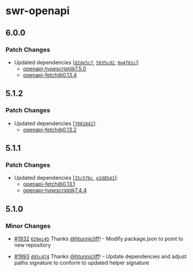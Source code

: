 # swr-openapi

## 6.0.0

### Patch Changes

- Updated dependencies [[`d2de5c7`](https://github.com/openapi-ts/openapi-typescript/commit/d2de5c7e596d1b427d6d5d629974627456623305), [`5935cd2`](https://github.com/openapi-ts/openapi-typescript/commit/5935cd25a05d3ec1f4c8bf222d65395a0b9ae5b4), [`9e4f61c`](https://github.com/openapi-ts/openapi-typescript/commit/9e4f61c530fe634051fa5c9b25e18a5f9ff1f76f)]:
  - openapi-typescript@7.5.0
  - openapi-fetch@0.13.4

## 5.1.2

### Patch Changes

- Updated dependencies [[`7081842`](https://github.com/openapi-ts/openapi-typescript/commit/70818420c1cd6ca2ad2529bf2d7936bd01f3ef42)]:
  - openapi-fetch@0.13.2

## 5.1.1

### Patch Changes

- Updated dependencies [[`35c576c`](https://github.com/openapi-ts/openapi-typescript/commit/35c576c8b2852f66e641014d13ffcfdeb21e98a1), [`e2d8541`](https://github.com/openapi-ts/openapi-typescript/commit/e2d854131a1dc11d3b8e8513d3e0ce1f04ea1211)]:
  - openapi-fetch@0.13.1
  - openapi-typescript@7.4.4

## 5.1.0

### Minor Changes

- [#1932](https://github.com/openapi-ts/openapi-typescript/pull/1932) [`639ec45`](https://github.com/openapi-ts/openapi-typescript/commit/639ec45ed9155d2bc0c3d0fbebd3bc52f90ca7eb) Thanks [@htunnicliff](https://github.com/htunnicliff)! - Modify package.json to point to new repository

- [#1993](https://github.com/openapi-ts/openapi-typescript/pull/1993) [`d95c474`](https://github.com/openapi-ts/openapi-typescript/commit/d95c474bc3eab790e93029ac802e18b79a311fba) Thanks [@htunnicliff](https://github.com/htunnicliff)! - Update dependencies and adjust paths signature to conform to updated helper signature

